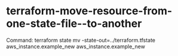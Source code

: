 # terraform-move-resource-from-one-state-file--to-another

Command:  terraform state mv -state-out=../terraform.tfstate aws_instance.example_new aws_instance.example_new

